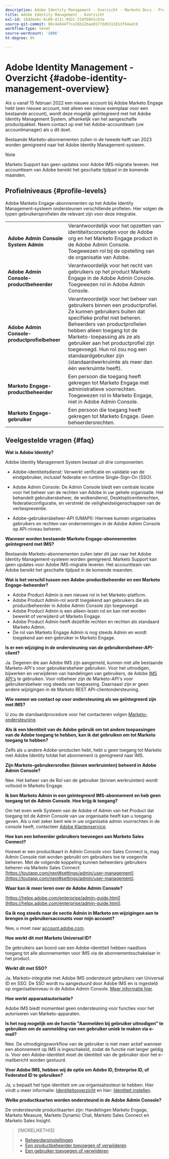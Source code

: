 ```yaml
---
description: Adobe Identity Management - Overzicht - Marketo Docs - Productdocumentatie
title: Adobe Identity Management - Overzicht
exl-id: 18ddeebc-bc89-411c-9d2c-23df6841cb3a
source-git-commit: 88c4e844f7ce26b12bae8177dd5311813fb4adcb
workflow-type: tm+mt
source-wordcount: '1096'
ht-degree: 0%

---
```


# Adobe Identity Management - Overzicht {#adobe-identity-management-overview}

Als u vanaf 15 februari 2022 een nieuwe account bij Adobe Marketo Engage hebt (een nieuwe account, niet alleen een nieuw exemplaar voor een bestaande account), wordt deze mogelijk geïntegreerd met het Adobe Identity Management System, afhankelijk van het aangeschafte productpakket. Neem contact op met het Adobe-accountteam (uw accountmanager) als u dit doet.

Bestaande Marketo-abonnementen zullen in de tweede helft van 2023 worden gemigreerd naar het Adobe Identity Management-systeem.

>[!NOTE]
>
>Marketo Support kan geen updates voor Adobe IMS-migratie leveren. Het accountteam van Adobe bereikt het geschatte tijdpad in de komende maanden.

## Profielniveaus {#profile-levels}

Adobe Marketo Engage-abonnementen op het Adobe Identity Management-systeem ondersteunen verschillende profielen. Hier volgen de typen gebruikersprofielen die relevant zijn voor deze integratie.

<table>
 <tr>
  <td><strong>Adobe Admin Console System Admin</strong></td>
  <td>Verantwoordelijk voor het opzetten van identiteitsconcepten voor de Adobe org en het Marketo Engage product in de Adobe Admin Console. Toegewezen rol bij de opstelling van de organisatie van Adobe.</td>
 </tr>
 <tr>
  <td><strong>Adobe Admin Console-productbeheerder</strong></td>
  <td>Verantwoordelijk voor het recht van gebruikers op het product Marketo Engage in de Adobe Admin Console. Toegewezen rol in Adobe Admin Console.</td>
 </tr>
 <tr>
  <td><strong>Adobe Admin Console-productprofielbeheer</strong></td>
  <td>Verantwoordelijk voor het beheer van gebruikers binnen een productprofiel. Ze kunnen gebruikers buiten dat specifieke profiel niet beheren. Beheerders van productprofielen hebben alleen toegang tot de Marketo-toepassing als ze als gebruiker aan het productprofiel zijn toegevoegd. Hun rol zou nog een standaardgebruiker zijn (standaardwerkruimte als meer dan één werkruimte heeft).
</td>
 </tr>
 <tr>
  <td><strong>Marketo Engage-productbeheerder</strong></td>
  <td>Een persoon die toegang heeft gekregen tot Marketo Engage met administratieve voorrechten. Toegewezen rol in Marketo Engage, niet in Adobe Admin Console.</td>
 </tr>
 <tr>
  <td><strong>Marketo Engage-gebruiker</strong></td>
  <td>Een persoon die toegang heeft gekregen tot Marketo Engage. Geen beheerdersrechten.</td>
 </tr>
</table>

## Veelgestelde vragen {#faq}

**Wat is Adobe Identity?**

Adobe Identity Management System bestaat uit drie componenten.

* Adobe-identiteitsdienst: Verwerkt verificatie en validatie van de eindgebruiker, inclusief federatie en runtime Single-Sign-On (SSO).

* Adobe Admin Console: De Admin Console biedt een centrale locatie voor het beheer van de rechten van Adobe in uw gehele organisatie. Het behandelt gebruikersbeheer, de wolkendienst, Desktoplicentierechten, federatieconfiguratie, en verstrekt de veiligheidseigenschappen van de verliespreventie.

* Adobe-gebruikersbeheer-API (UMAPI): Hiermee kunnen organisaties gebruikers en rechten van ondernemingen in de Adobe Admin Console op API-niveau beheren.

**Wanneer worden bestaande Marketo Engage-abonnementen geïntegreerd met IMS?**

Bestaande Marketo-abonnementen zullen later dit jaar naar het Adobe Identity Management-systeem worden gemigreerd. Marketo Support kan geen updates voor Adobe IMS-migratie leveren. Het accountteam van Adobe bereikt het geschatte tijdpad in de komende maanden.

**Wat is het verschil tussen een Adobe-productbeheerder en een Marketo Engage-beheerder?**

* Adobe Product Admin is een nieuwe rol in het Marketo-platform.
* Adobe Product Admin-rol wordt toegekend aan gebruikers die als productbeheerder in Adobe Admin Console zijn toegevoegd
* Adobe Product Admin is een alleen-lezen rol en kan niet worden bewerkt of verwijderd uit Marketo Engage.
* Adobe Product Admin heeft dezelfde rechten en rechten als standaard Marketo Admin.
* De rol van Marketo Engage Admin is nog steeds Admin en wordt toegekend aan een gebruiker in Marketo Engage.

**Is er een wijziging in de ondersteuning van de gebruikersbeheer-API-client?**

Ja. Degenen die aan Adobe IMS zijn aangemeld, kunnen niet alle bestaande Marketo-API&#39;s voor gebruikersbeheer gebruiken. Voor het uitnodigen, bijwerken en verwijderen van handelingen van gebruikers, de Adobe [IMS API&#39;s](https://www.adobe.io/apis/experienceplatform/umapi-new.html) te gebruiken. Voor rolbeheer zijn de Marketo-API&#39;s voor gebruikersbeheer nog steeds van toepassing. Daarnaast zijn er geen andere wijzigingen in de Marketo REST API-clientondersteuning.

**Wie nemen we contact op voor ondersteuning als we geïntegreerd zijn met IMS?**

U zou de standaardprocedure voor het contacteren volgen [Marketo-ondersteuning](https://nation.marketo.com/t5/support/ct-p/Support).

**Als ik een Identiteit van de Adobe gebruik om tot andere toepassingen van de Adobe toegang te hebben, kan ik dat gebruiken om tot Marketo toegang te hebben?**

Zelfs als u andere Adobe-producten hebt, hebt u geen toegang tot Marketo met Adobe Identity totdat het abonnement is gemigreerd naar IMS.

**Zijn Marketo-gebruikersrollen (binnen werkruimten) beheerd in Adobe Admin Console?**

Nee. Het beheer van de Rol van de gebruiker (binnen werkruimten) wordt voltooid in Marketo Engage.

**Ik ben Marketo Admin in een geïntegreerd IMS-abonnement en heb geen toegang tot de Admin Console. Hoe krijg ik toegang?**

Om het even welk Systeem van de Adobe of Admin van het Product dat toegang tot de Admin Console van uw organisatie heeft kan u toegang geven. Als u niet zeker bent wie in uw organisatie admin voorrechten in de console heeft, contacteer [Adobe Klantenservice](https://helpx.adobe.com/contact.html).

**Hoe kan een beheerder gebruikers toevoegen aan Marketo Sales Connect?**

Hoewel er een productkaart in Admin Console voor Sales Connect is, mag Admin Console niet worden gebruikt om gebruikers toe te voegen/te beheren. Met de volgende koppeling kunnen beheerders gebruikers beheren via Marketo Sales Connect: [https://toutapp.com/next#settings/admin/user-management](https://toutapp.com/next#settings/admin/user-management).

**Waar kan ik meer leren over de Adobe Admin Console?**

[https://helpx.adobe.com/enterprise/admin-guide.html](https://helpx.adobe.com/enterprise/admin-guide.html).

**Ga ik nog steeds naar de sectie Admin in Marketo om wijzigingen aan te brengen in gebruikersaccounts voor mijn account?**

Nee, u moet naar [account.adobe.com](https://account.adobe.com).

**Hoe werkt dit met Marketo Universal ID?**

De gebruikers aan boord van een Adobe-identiteit hebben naadloos toegang tot alle abonnementen voor IMS via de abonnementsschakelaar in het product.

**Werkt dit met SSO?**

Ja. Marketo-integratie met Adobe IMS ondersteunt gebruikers van Universal ID en SSO. De SSO wordt nu aangestuurd door Adobe IMS en is ingesteld op organisatieniveau in de Adobe Admin Console. [Meer informatie hier](https://helpx.adobe.com/enterprise/using/set-up-identity.html).

**Hoe werkt apparaatautorisatie?**

Adobe IMS biedt momenteel geen ondersteuning voor functies voor het autoriseren van Marketo-apparaten.

**Is het nog mogelijk om de functie &quot;Aanmelden bij gebruiker uitnodigen&quot; te gebruiken om de aanmelding van een gebruiker uniek te maken via e-mail?**

Nee. De uitnodigingsworkflow van de gebruiker is niet meer actief wanneer een abonnement op IMS is ingeschakeld, zodat de functie niet langer geldig is. Voor een Adobe-identiteit moet de identiteit van de gebruiker door het e-mailbericht worden gestuurd.

**Voor Adobe IMS, hebben wij de optie om Adobe ID, Enterprise ID, of Federated ID te gebruiken?**

Ja, u bepaalt het type identiteit om uw organisatiesteun te hebben. Hier vindt u meer informatie: [Identiteitsoverzicht](https://helpx.adobe.com/enterprise/using/identity.html) en hier: [Identiteit instellen](https://helpx.adobe.com/enterprise/using/set-up-identity.html).

**Welke productkaarten worden ondersteund in de Adobe Admin Console?**

De ondersteunde productkaarten zijn: Handelingen Marketo Engage, Marketo Measure, Marketo Dynamic Chat, Marketo Sales Connect en Marketo Sales Insight.

>[!MORELIKETHIS]
>
>* [Beheerdersinstellingen](/help/marketo/product-docs/administration/marketo-with-adobe-identity/admin-setup.md)
>* [Een productbeheerder toevoegen of verwijderen](/help/marketo/product-docs/administration/marketo-with-adobe-identity/add-or-remove-a-product-admin.md)
>* [Een gebruiker toevoegen of verwijderen](/help/marketo/product-docs/administration/marketo-with-adobe-identity/add-or-remove-a-user.md)

